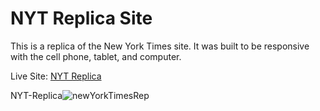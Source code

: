 # NYT Replica Site

This is a replica of the New York Times site. It was built to be responsive with the cell phone, tablet, and computer.

Live Site: [NYT Replica](https://nytproject.netlify.app/)

NYT-Replica![newYorkTimesRep](https://user-images.githubusercontent.com/101942628/164878474-237d76a9-e226-4ca5-b1a5-f28d698cd63a.PNG)
